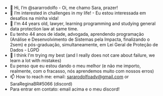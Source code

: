 - 👋 Hi, I’m @sararrodolfo - Oi, me chamo Sara, prazer!
- 👀 I’m interested in challenges in my life! - Eu estou interessada em desafios na minha vida!
- 🌱 I'm 44 years old, lawyer, learning programming and studying general data protection law at same time.
- Eu tenho 44 anos de idade, advogada, aprendendo programação (Análise e Desenvolvimento de Sistemas pela Impacta, finalizando o 2sem) e pós-graduação, simultaneamente, em Lei Geral de Proteção de Dados - LGPD 
- 💞️  I think I'm trying my best (and I really does not care about failure, we learn a lot with mistakes)
- Eu penso que eu estou dando o meu melhor (e não me importo, realmente, com o fracasso, nós aprendemos muito com nossos erros)
- 📫 How to reach me: email: sararodolfoadv@gmail.com or SaraReginaBR#5066 (discord)
- Para entrar em contato: email acima e o meu discord! 

<!---
sararrodolfo/sararrodolfo is a ✨ special ✨ repository because its `README.md` (this file) appears on your GitHub profile.
You can click the Preview link to take a look at your changes.
--->
